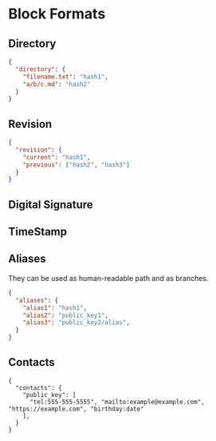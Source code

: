 # Block Formats

## Directory

```json
{
  "directory": {
    "filename.txt": "hash1",
    "a/b/c.md": "hash2"
  }
}
```

## Revision

```json
{
  "revision": {
    "current": "hash1",
    "previous": ["hash2", "hash3"]
  }
}
```

## Digital Signature

## TimeStamp

## Aliases

They can be used as human-readable path and as branches. 

```json
{
  "aliases": {
    "alias1": "hash1",
    "alias2": "public_key1",
    "alias3": "public_key2/alias",
  }
}
```

## Contacts

```
{
  "contacts": {
    "public_key": [
      "tel:555-555-5555", "mailto:example@example.com", "https://example.com", "birthday:date"
    ],
  }
}
```
